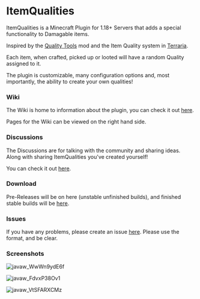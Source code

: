 # ItemQualities

ItemQualities is a Minecraft Plugin for 1.18+ Servers that adds a special functionality to Damagable items.

Inspired by the [Quality Tools](https://www.curseforge.com/minecraft/mc-mods/quality-tools) mod and the Item Quality
system in [Terraria](https://store.steampowered.com/app/105600/Terraria/).

Each item, when crafted, picked up or looted will have a random Quality assigned to it.

The plugin is customizable, many configuration options and, most importantly, the ability to create your own qualities!

### Wiki

The Wiki is home to information about the plugin, you can check it
out [here](https://github.com/Steel-Dev/ItemQualities/wiki).

Pages for the Wiki can be viewed on the right hand side.

### Discussions

The Discussions are for talking with the community and sharing ideas. Along with sharing ItemQualities you've created
yourself!

You can check it out [here](https://github.com/Steel-Dev/ItemQualities/discussions).

### Download

Pre-Releases will be on here (unstable unfinished builds), and finished stable builds will be [here](https://www.spigotmc.org/resources/item-qualities.102350/).

### Issues

If you have any problems, please create an issue [here](https://github.com/Steel-Dev/ItemQualities/issues). Please use
the format, and be clear.

### Screenshots

![javaw_WwWn9ydE6f](https://user-images.githubusercontent.com/12509016/174690417-1ca9ef5b-dd1d-4701-93d4-29f3b25ec05b.png)

![javaw_FdvxP38Ov1](https://user-images.githubusercontent.com/12509016/174690424-ff19c0ab-4822-4d40-916d-31d2d71758d4.png)

![javaw_VtSFARXCMz](https://user-images.githubusercontent.com/12509016/174690426-695f7702-1c33-48ff-b988-ab91390c4680.png)

